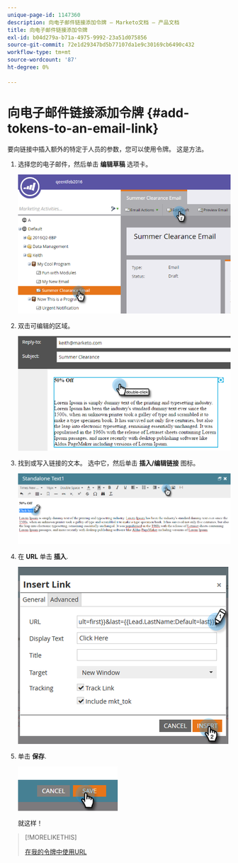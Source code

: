 ```yaml
---
unique-page-id: 1147360
description: 向电子邮件链接添加令牌 — Marketo文档 — 产品文档
title: 向电子邮件链接添加令牌
exl-id: b04d279a-b71a-4975-9992-23a51d075856
source-git-commit: 72e1d29347bd5b77107da1e9c30169cb6490c432
workflow-type: tm+mt
source-wordcount: '87'
ht-degree: 0%

---
```


# 向电子邮件链接添加令牌 {#add-tokens-to-an-email-link}

要向链接中插入额外的特定于人员的参数，您可以使用令牌。 这是方法。

1. 选择您的电子邮件，然后单击 **编辑草稿** 选项卡。

   ![](assets/one.png)

1. 双击可编辑的区域。

   ![](assets/two.png)

1. 找到或写入链接的文本。 选中它，然后单击 **插入/编辑链接** 图标。

   ![](assets/three.png)

1. 在 **URL** 单击 **插入**.

   ![](assets/four.png)

1. 单击 **保存**.

   ![](assets/five.png)

   就这样！

>[!MORELIKETHIS]
>
>[在我的令牌中使用URL](/help/marketo/product-docs/email-marketing/general/using-tokens/using-urls-in-my-tokens.md)
